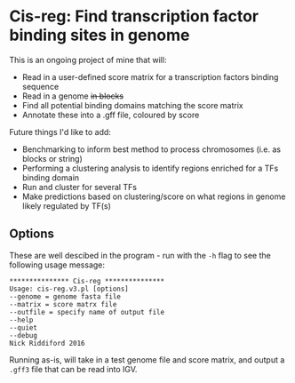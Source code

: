 # Cis-reg: Find transcription factor binding sites in genome 

This is an ongoing project of mine that will:
* Read in a user-defined score matrix for a transcription factors binding sequence
* Read in a genome ~~in blocks~~
* Find all potential binding domains matching the score matrix
* Annotate these into a .gff file, coloured by score

Future things I'd like to add: 
* Benchmarking to inform best method to process chromosomes (i.e. as blocks or string) 
* Performing a clustering analysis to identify regions enriched for a TFs binding domain
* Run and cluster for several TFs
* Make predictions based on clustering/score on what regions in genome likely regulated by TF(s)

## Options
These are well descibed in the program - run with the `-h` flag to see the following usage message:

```{perl}
*************** Cis-reg ***************
Usage: cis-reg.v3.pl [options]
--genome = genome fasta file
--matrix = score matrx file
--outfile = specify name of output file
--help
--quiet
--debug
Nick Riddiford 2016
```

Running as-is, will take in a test genome file and score matrix, and output a `.gff3` file that can be read into IGV.
